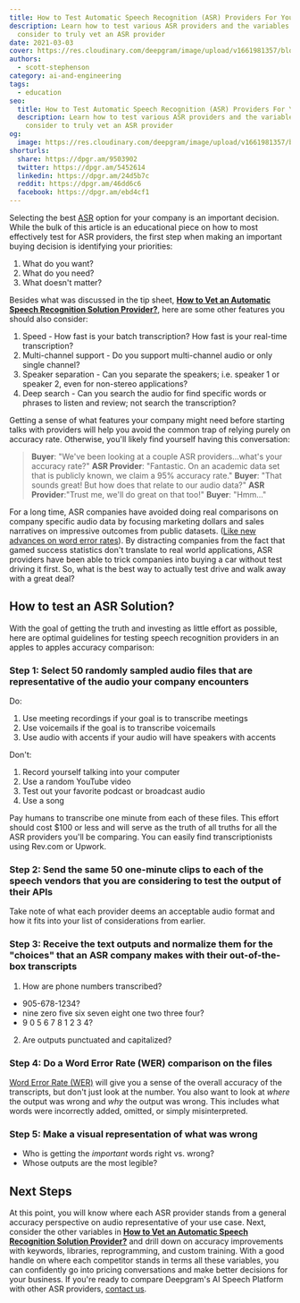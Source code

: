 ```yaml
---
title: How to Test Automatic Speech Recognition (ASR) Providers For Your Business
description: Learn how to test various ASR providers and the variables to
  consider to truly vet an ASR provider
date: 2021-03-03
cover: https://res.cloudinary.com/deepgram/image/upload/v1661981357/blog/how-to-test-automatic-speech-recognition-asr-providers-for-your-business/how-to-test-asr-providers%402x.jpg
authors:
  - scott-stephenson
category: ai-and-engineering
tags:
  - education
seo:
  title: How to Test Automatic Speech Recognition (ASR) Providers For Your Business
  description: Learn how to test various ASR providers and the variables to
    consider to truly vet an ASR provider
og:
  image: https://res.cloudinary.com/deepgram/image/upload/v1661981357/blog/how-to-test-automatic-speech-recognition-asr-providers-for-your-business/how-to-test-asr-providers%402x.jpg
shorturls:
  share: https://dpgr.am/9503902
  twitter: https://dpgr.am/5452614
  linkedin: https://dpgr.am/24d5b7c
  reddit: https://dpgr.am/46dd6c6
  facebook: https://dpgr.am/ebd4cf1
---
```

Selecting the best [ASR](https://sweet-pie-c52a63-blog.netlify.app/what-is-asr/) option for your company is an important decision. While the bulk of this article is an educational piece on how to most effectively test for ASR providers, the first step when making an important buying decision is identifying your priorities:

1. What do you want?
2. What do you need?
3. What doesn't matter?

Besides what was discussed in the tip sheet, **[How to Vet an Automatic Speech Recognition Solution Provider?](https://offers.deepgram.com/hubfs/Collateral/How-to-Vet-an-ASR-Provider.pdf)**, here are some other features you should also consider:

1. Speed - How fast is your batch transcription?  How fast is your real-time transcription?
2. Multi-channel support - Do you support multi-channel audio or only single channel?
3. Speaker separation - Can you separate the speakers; i.e. speaker 1 or speaker 2, even for non-stereo applications?
4. Deep search - Can you search the audio for find specific words or phrases to listen and review; not search the transcription?

Getting a sense of what features your company might need before starting talks with providers will help you avoid the common trap of relying purely on accuracy rate. Otherwise, you'll likely find yourself having this conversation:

> **Buyer**: "We've been looking at a couple ASR providers...what's your accuracy rate?" **ASR Provider**: "Fantastic. On an academic data set that is publicly known, we claim a 95% accuracy rate." **Buyer**: "That sounds great! But how does that relate to our audio data?" **ASR Provider**:"Trust me, we'll do great on that too!" **Buyer**: "Hmm..."

For a long time, ASR companies have avoided doing real comparisons on company specific audio data by focusing marketing dollars and sales narratives on impressive outcomes from public datasets. ([Like new advances on word error rates](https://sweet-pie-c52a63-blog.netlify.app/the-trouble-with-wer/)). By distracting companies from the fact that gamed success statistics don't translate to real world applications, ASR providers have been able to trick companies into buying a car without test driving it first. So, what is the best way to actually test drive and walk away with a great deal?

## How to test an ASR Solution?

With the goal of getting the truth and investing as little effort as possible, here are optimal guidelines for testing speech recognition providers in an apples to apples accuracy comparison:

### **Step 1: Select 50 randomly sampled audio files that are representative of the audio your company encounters**

Do:

1. Use meeting recordings if your goal is to transcribe meetings
2. Use voicemails if the goal is to transcribe voicemails
3. Use audio with accents if your audio will have speakers with accents

Don't:

1. Record yourself talking into your computer
2. Use a random YouTube video
3. Test out your favorite podcast or broadcast audio
4. Use a song

Pay humans to transcribe one minute from each of these files. This effort should cost $100 or less and will serve as the truth of all truths for all the ASR providers you'll be comparing. You can easily find transcriptionists using Rev.com or Upwork.

### **Step 2: Send the same 50 one-minute clips to each of the speech vendors that you are considering to test the output of their APIs**

Take note of what each provider deems an acceptable audio format and how it fits into your list of considerations from earlier.

### **Step 3: Receive the text outputs and normalize them** for the "choices" that an ASR company makes with their out-of-the-box transcripts

1. How are phone numbers transcribed?

  * 905-678-1234?
  * nine zero five six seven eight one two three four?
  * 9 0 5 6 7 8 1 2 3 4?
2. Are outputs punctuated and capitalized?

### **Step 4: Do a Word Error Rate (WER) comparison on the files**

[Word Error Rate (WER)](https://sweet-pie-c52a63-blog.netlify.app/what-is-word-error-rate/) will give you a sense of the overall accuracy of the transcripts, but don't just look at the number. You also want to look at *where* the output was wrong and *why* the output was wrong. This includes what words were incorrectly added, omitted, or simply misinterpreted.

### **Step 5: Make a visual representation of what was wrong**

* Who is getting the *important* words right vs. wrong?
* Whose outputs are the most legible?

## Next Steps

At this point, you will know where each ASR provider stands from a general accuracy perspective on audio representative of your use case. Next, consider the other variables in **[How to Vet an Automatic Speech Recognition Solution Provider?](https://offers.deepgram.com/how-to-vet-an-asr-provider-thank-you)** and drill down on accuracy improvements with keywords, libraries, reprogramming, and custom training. With a good handle on where each competitor stands in terms all these variables, you can confidently go into pricing conversations and make better decisions for your business. If you're ready to compare Deepgram's AI Speech Platform with other ASR providers, [contact us](https://www.deepgram.com/contact-us).

<WhitepaperPromo whitepaper="latest"></WhitepaperPromo>
